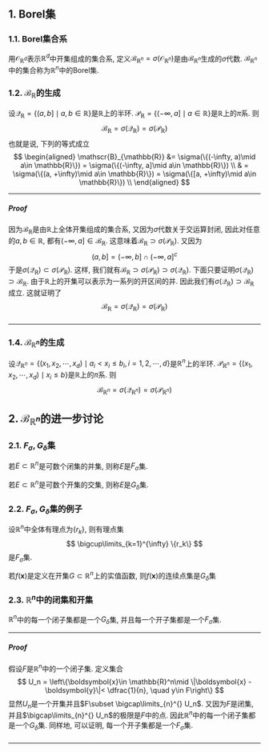 
## 1. Borel集
### 1.1. Borel集合系
用$\mathscr{O}_{\mathbb{R}^d}$表示$\mathbb{R}^d$中开集组成的集合系, 定义$\mathscr{B}_{\mathbb{R}^n} = \sigma(\mathscr{O}_{\mathbb{R}^n})$是由$\mathscr{B}_{\mathbb{R}^n}$生成的$\sigma$代数. $\mathscr{B}_{\mathbb{R}^n}$中的集合称为$\mathbb{R}^n$中的Borel集.


### 1.2. $\mathscr{B}_{\mathbb{R}}$的生成
设$\mathscr{Q}_{\mathbb{R}} = \{(a, b]\mid a, b\in \mathbb{R}\}$是$\mathbb{R}$上的半环. $\mathscr{P}_{\mathbb{R}}=\{(-\infty, a]\mid a\in \mathbb{R}\}$是$\mathbb{R}$上的$\pi$系. 则
$$
\mathscr{B}_{\mathbb{R}} = \sigma(\mathscr{Q}_{\mathbb{R}}) = \sigma(\mathscr{P}_{\mathbb{R}})
$$
也就是说, 下列的等式成立
$$
\begin{aligned} 
    \mathscr{B}_{\mathbb{R}} &= \sigma(\{(-\infty, a)\mid a\in \mathbb{R}\}) = \sigma(\{(-\infty, a]\mid a\in \mathbb{R}\}) \\ 
    & = \sigma(\{(a, +\infty)\mid a\in \mathbb{R}\}) = \sigma(\{[a, +\infty)\mid a\in \mathbb{R}\}) \\
\end{aligned}
$$
___
##### Proof
因为$\mathscr{B}_{\mathbb{R}}$是由$\mathbb{R}$上全体开集组成的集合系, 又因为$\sigma$代数关于交运算封闭, 因此对任意的$a, b\in \mathbb{R}$, 都有$(-\infty, a]\in \mathscr{B}_{\mathbb{R}}$. 这意味着$\mathscr{B}_{\mathbb{R}} \supset \sigma(\mathscr{P}_{\mathbb{R}})$. 又因为
$$
(a, b] = (-\infty, b]\cap (-\infty, a]^c
$$
于是$\sigma(\mathscr{Q}_{\mathbb{R}})\subset \sigma(\mathscr{P}_{\mathbb{R}})$. 这样, 我们就有$\mathscr{B}_{\mathbb{R}} \supset \sigma(\mathscr{P}_{\mathbb{R}}) \supset \sigma(\mathscr{Q}_{\mathbb{R}})$. 下面只要证明$\sigma(\mathscr{Q}_{\mathbb{R}})\supset \mathscr{B}_{\mathbb{R}}$. 由于$\mathbb{R}$上的开集可以表示为一系列的开区间的并. 因此我们有$\sigma(\mathscr{Q}_{\mathbb{R}})\supset \mathscr{B}_{\mathbb{R}}$成立. 这就证明了
$$
\mathscr{B}_{\mathbb{R}} = \sigma(\mathscr{Q}_{\mathbb{R}}) = \sigma(\mathscr{P}_{\mathbb{R}})
$$
#####
___

### 1.4. $\mathscr{B}_{\mathbb{R}^n}$的生成
设$\mathscr{Q}_{\mathbb{R}^n} = \{(x_1, x_2, \cdots, x_d)\mid a_i< x_i \le  b_i, i=1,2,\cdots, d\}$是$\mathbb{R}^n$上的半环. $\mathscr{P}_{\mathbb{R}^n}=\{(x_1, x_2, \cdots, x_d)\mid x_i\le b\}$是$\mathbb{R}$上的$\pi$系. 则
$$
\mathscr{B}_{\mathbb{R}^n} = \sigma(\mathscr{Q}_{\mathbb{R}^n}) = \sigma(\mathscr{P}_{\mathbb{R}^n})
$$

## 2. $\mathscr{B}_{\mathbb{R}^n}$的进一步讨论

### 2.1. $F_{\sigma}, G_{\delta}$集
若$E\subset \mathbb{R}^n$是可数个闭集的并集, 则称$E$是$F_{\sigma}$集. 

若$E\subset \mathbb{R}^n$是可数个开集的交集, 则称$E$是$G_{\delta}$集.

### 2.2. $F_{\sigma}, G_{\delta}$集的例子
设$\mathbb{R}^n$中全体有理点为$\{r_k\}$, 则有理点集
$$
\bigcup\limits_{k=1}^{\infty} \{r_k\}
$$
是$F_{\sigma}$集.

若$f(\boldsymbol{x})$是定义在开集$G\subset\mathbb{R}^n$上的实值函数, 则$f(\boldsymbol{x})$的连续点集是$G_{\delta}$集

### 2.3. $\mathbb{R}^n$中的闭集和开集
$\mathbb{R}^n$中的每一个闭子集都是一个$G_{\delta}$集, 并且每一个开子集都是一个$F_{\sigma}$集.
___
##### Proof
假设$F$是$\mathbb{R}^n$中的一个闭子集. 定义集合
$$
U_n = \left\{\boldsymbol{x}\in \mathbb{R}^n\mid \|\boldsymbol{x} - \boldsymbol{y}\|< \dfrac{1}{n}, \quad y\in F\right\}
$$
显然$U_n$是一个开集并且$F\subset \bigcap\limits_{n}^{} U_n$. 又因为$F$是闭集, 并且$\bigcap\limits_{n}^{} U_n$的极限是$F$中的点. 因此$\mathbb{R}^n$中的每一个闭子集都是一个$G_{\delta}$集. 同样地, 可以证明, 每一个开子集都是一个$F_{\sigma}$集.
#####
___

